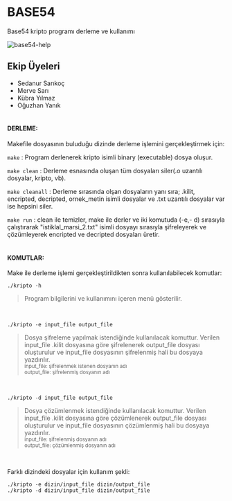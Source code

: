 # BASE54
Base54 kripto programı derleme ve kullanımı 

![base54-help](https://i.ibb.co/xM9py6K/base54-h.png)

## Ekip Üyeleri

* Sedanur Sarıkoç<br>
* Merve Sarı<br>
* Kübra Yılmaz<br>
* Oğuzhan Yanık<br><br>


#### DERLEME:<br>

Makefile dosyasının buluduğu dizinde derleme işlemini gerçekleştirmek için:<br>

`make` : Program derlenerek kripto isimli binary (executable) dosya oluşur.<br>

`make clean` : Derleme esnasında oluşan tüm dosyaları siler(.o uzantılı dosyalar, kripto, vb).<br>

`make cleanall` : Derleme sırasında olşan dosyaların yanı sıra; .kilit, encripted, decripted,
ornek_metin isimli dosyalar ve .txt uzantılı dosyalar var ise hepsini siler.<br>

`make run` : clean ile temizler, make ile derler ve iki komutuda (-e,- d) sırasıyla çalıştırarak 
"istiklal_marsi_2.txt" isimli dosyayı sırasıyla şifreleyerek ve çözümleyerek encripted ve decripted dosyaları üretir.<br><br>

#### KOMUTLAR:<br>

Make ile derleme işlemi gerçekleştirildikten sonra kullanılabilecek komutlar:<br>

`./kripto -h`<br>
  > Program bilgilerini ve kullanımını içeren menü gösterilir.<br>
   
  <br>

  
`./kripto -e input_file output_file`<br>
  > Dosya şifreleme yapılmak istendiğinde kullanılacak komuttur. Verilen input_file .kilit dosyasına göre şifrelenerek output_file dosyası oluşturulur ve input_file dosyasının şifrelenmiş hali bu dosyaya yazdırılır.<br>
  <sub>input_file: şifrelenmek istenen dosyanın adı</sub><br>
  <sub>output_file: şifrelenmiş dosyanın adı</sub><br>
  
  <br>
  
`./kripto -d input_file output_file`<br>
  > Dosya çözümlenmek istendiğinde kullanılacak komuttur. Verilen input_file .kilit dosyasına göre çözümlenerek output_file dosyası oluşturulur ve input_file dosyasının çözümlenmiş hali bu dosyaya yazdırılır.<br>
  <sub>input_file: şifrelenmiş dosyanın adı</sub><br>
  <sub>output_file: çözümlenmiş dosyanın adı</sub><br>
  
  <br>
  
  Farklı dizindeki dosyalar için kullanım şekli:<br>
  
 `./kripto -e dizin/input_file dizin/output_file`<br>
 `./kripto -d dizin/input_file dizin/output_file`<br>
  
